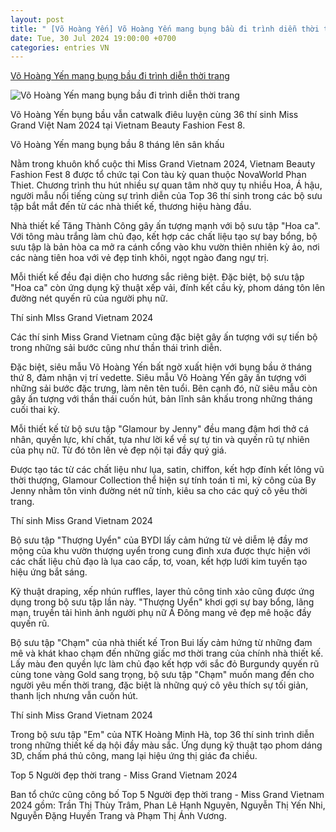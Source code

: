 ```yaml
---
layout: post
title: " [Võ Hoàng Yến] Võ Hoàng Yến mang bụng bầu đi trình diễn thời trang"
date: Tue, 30 Jul 2024 19:00:00 +0700
categories: entries VN
---
```

[Võ Hoàng Yến mang bụng bầu đi trình diễn thời trang](https://afamily.vn/vo-hoang-yen-mang-bung-bau-di-trinh-dien-thoi-trang-20240730141720129.chn)

![Võ Hoàng Yến mang bụng bầu đi trình diễn thời trang](https://afamilycdn.com/zoom/600_315/150157425591193600/2024/7/30/avatar1722323608393-17223236085801769542890-0-0-314-600-crop-1722323740503311410503.jpeg)

Võ Hoàng Yến bụng bầu vẫn catwalk điêu luyện cùng 36 thí sinh Miss Grand Việt Nam 2024 tại Vietnam Beauty Fashion Fest 8.

Võ Hoàng Yến mang bụng bầu 8 tháng lên sân khấu

Nằm trong khuôn khổ cuộc thi Miss Grand Vietnam 2024, Vietnam Beauty Fashion Fest 8 được tổ chức tại Con tàu kỳ quan thuộc NovaWorld Phan Thiet. Chương trình thu hút nhiều sự quan tâm nhờ quy tụ nhiều Hoa, Á hậu, người mẫu nổi tiếng cùng sự trình diễn của Top 36 thí sinh trong các bộ sưu tập bắt mắt đến từ các nhà thiết kế, thương hiệu hàng đầu.



Nhà thiết kế Tăng Thành Công gây ấn tượng mạnh với bộ sưu tập "Hoa ca". Với tông màu trắng làm chủ đạo, kết hợp các chất liệu tạo sự bay bổng, bộ sưu tập là bản hòa ca mở ra cánh cổng vào khu vườn thiên nhiên kỳ ảo, nơi các nàng tiên hoa với vẻ đẹp tinh khôi, ngọt ngào đang ngự trị.

Mỗi thiết kế đều đại diện cho hương sắc riêng biệt. Đặc biệt, bộ sưu tập "Hoa ca" còn ứng dụng kỹ thuật xếp vải, đính kết cầu kỳ, phom dáng tôn lên đường nét quyến rũ của người phụ nữ.

Thí sinh MIss Grand Vietnam 2024

Các thí sinh Miss Grand Vietnam cũng đặc biệt gây ấn tượng với sự tiến bộ trong những sải bước cũng như thần thái trình diễn.

Đặc biệt, siêu mẫu Võ Hoàng Yến bất ngờ xuất hiện với bụng bầu ở tháng thứ 8, đảm nhận vị trí vedette. Siêu mẫu Võ Hoàng Yến gây ấn tượng với những sải bước đặc trưng, làm nên tên tuổi. Bên cạnh đó, nữ siêu mẫu còn gây ấn tượng với thần thái cuốn hút, bản lĩnh sân khấu trong những tháng cuối thai kỳ.

Mỗi thiết kế từ bộ sưu tập "Glamour by Jenny" đều mang đậm hơi thở cá nhân, quyền lực, khí chất, tựa như lời kể về sự tự tin và quyến rũ tự nhiên của phụ nữ. Từ đó tôn lên vẻ đẹp nội tại đầy quý giá.

Được tạo tác từ các chất liệu như lụa, satin, chiffon, kết hợp đính kết lông vũ thời thượng, Glamour Collection thể hiện sự tính toán tỉ mỉ, kỳ công của By Jenny nhằm tôn vinh đường nét nữ tính, kiêu sa cho các quý cô yêu thời trang.

Thí sinh Miss Grand Vietnam 2024

Bộ sưu tập "Thượng Uyển" của BYDI lấy cảm hứng từ vẻ diễm lệ đầy mơ mộng của khu vườn thượng uyển trong cung đình xưa được thực hiện với các chất liệu chủ đạo là lụa cao cấp, tơ, voan, kết hợp lưới kim tuyến tạo hiệu ứng bắt sáng.

Kỹ thuật draping, xếp nhún ruffles, layer thủ công tinh xảo cũng được ứng dụng trong bộ sưu tập lần này. "Thượng Uyển" khơi gợi sự bay bổng, lãng mạn, truyền tải hình ảnh người phụ nữ Á Đông mang vẻ đẹp mê hoặc đầy quyến rũ.

Bộ sưu tập "Chạm" của nhà thiết kế Tron Bui lấy cảm hứng từ những đam mê và khát khao chạm đến những giấc mơ thời trang của chính nhà thiết kế. Lấy màu đen quyền lực làm chủ đạo kết hợp với sắc đỏ Burgundy quyến rũ cùng tone vàng Gold sang trọng, bộ sưu tập "Chạm" muốn mang đến cho người yêu mến thời trang, đặc biệt là những quý cô yêu thích sự tối giản, thanh lịch nhưng vẫn cuốn hút.

Thí sinh Miss Grand Vietnam 2024

Trong bộ sưu tập "Em" của NTK Hoàng Minh Hà, top 36 thí sinh trình diễn trong những thiết kế dạ hội đầy màu sắc. Ứng dụng kỹ thuật tạo phom dáng 3D, chấm phá thủ công, mang lại hiệu ứng thị giác đa chiều.

Top 5 Người đẹp thời trang - Miss Grand Vietnam 2024

Ban tổ chức cũng công bố Top 5 Người đẹp thời trang - Miss Grand Vietnam 2024 gồm: Trần Thị Thùy Trâm, Phan Lê Hạnh Nguyên, Nguyễn Thị Yến Nhi, Nguyễn Đặng Huyền Trang và Phạm Thị Ánh Vương.

